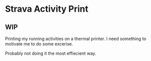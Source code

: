 # Strava Activity Print

## WIP

Printing my running activities on a thermal printer. I need something to motivate me to do some excerise. 

Probably not doing it the most effiecient way.
